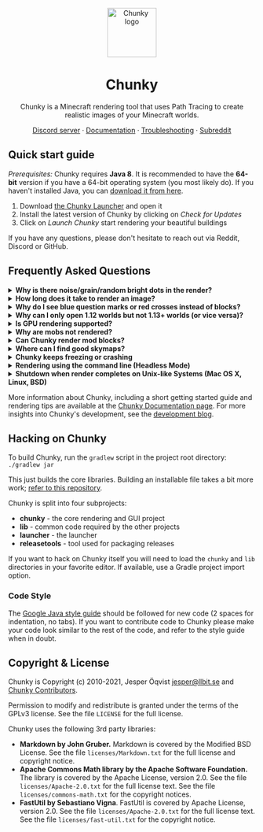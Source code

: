 <p align="center">
  <a href="http://chunky.llbit.se" rel="noopener" target="_blank"><img width="100" src="https://raw.githubusercontent.com/llbit/chunky-docs/master/images/logo.png" alt="Chunky logo"></a>
</p>
<h1 align="center">Chunky</h1>
<div align="center">

Chunky is a Minecraft rendering tool that uses Path Tracing to create realistic images of your Minecraft worlds.

[Discord server][15] ·
[Documentation][1] ·
[Troubleshooting][2] ·
[Subreddit][3]
</div>


## Quick start guide

_Prerequisites:_ Chunky requires **Java 8**. It is recommended to have the **64-bit** version if you have a 64-bit operating system (you most likely do). If you haven't installed Java, you can [download it from here][13].

1. Download [the Chunky Launcher][12] and open it
2. Install the latest version of Chunky by clicking on _Check for Updates_
3. Click on _Launch Chunky_ start rendering your beautiful buildings

If you have any questions, please don't hesitate to reach out via Reddit, Discord or GitHub.

## Frequently Asked Questions

<details>
<summary><strong>Why is there noise/grain/random bright dots in the render?</strong></summary>

This is not a bug, but an unfortunate effect of [the rendering algorithm][9] used in Chunky. Torches and other small light sources cause a very random illumination and it takes a long time to render such light nicely.


You can disable emitters under the Lighting tab in the Render Controls dialog to remove most of the random bright dots. Note that rendering for a longer time will eventually remove the noise, though it may take a very long time.

Another way of removing the noise is using the [Denoiser Plugin][10]. While this can yield good results in most cases, it may distort the image in some cases.
</details>

<details>
<summary><strong>How long does it take to render an image?</strong></summary>

This depends on your CPU, the size of the image and the lighting conditions of the scene you are rendering. You can use the tips from the previous answer to get away with shorter render times.
</details>

<details>
<summary><strong>Why do I see blue question marks or red crosses instead of blocks?</strong></summary>

Chunky renders blue question marks for unsupported blocks. Maybe your Chunky version is outdated or the block is not yet supported. If the latter is the case, please file a bug report.

Red crosses are caused by missing textures. Please ensure that you're using a texturepack for the Minecraft version for the world you are rendering.
</details>

<details>
<summary><strong>Why can I only open 1.12 worlds but not 1.13+ worlds (or vice versa)?</strong></summary>

Minecraft 1.13 introduced a new world format that is incompatible with the old format. Chunky 2 is only compatible with the new world format and Chunky 1 is only compatible with the old world format.

We [have plans][14] to improve this one day. For now, you'll need to use the appropriate Chunky version for your Minecraft version.
</details>

<details>
<summary><strong>Is GPU rendering supported?</strong></summary>

GPU support is not actively being worked on right now. If you'd like to tackle this, PRs are welcome!
</details>

<details>
<summary><strong>Why are mobs not rendered?</strong></summary>

Chunky currently can't render all entities. Future support for rendering more entities is planned, so stay tuned!
</details>

<details>
<summary><strong>Can Chunky render mod blocks?</strong></summary>

No. Due to the vast number of mods, this is not feasible at the moment.
</details>

<details>
<summary><strong>Where can I find good skymaps?</strong></summary>

The [skymaps page][11] has some good links. Another good place is the #skymaps channel on our Discord server.
</details>

<details>
<summary><strong>Chunky keeps freezing or crashing</strong></summary>

Chunky uses a lot of memory. If Chunky has too little memory to work with it
may slow down to a crawl or crash. The memory limit can be increased in the
Chunky Launcher.
</details>

<details>
<summary><strong>Rendering using the command line (Headless Mode)</strong></summary>

It is possible to render a scene from the command line. First set up a scene
using the GUI. Don't forget to save the scene. Then run the following on the
command line:

    java -jar chunky.jar -render SceneName


Where SceneName is the name of the scene to render. You can read more about
[headless rendering here.][5]
</details>

<details>
<summary><strong>Shutdown when render completes on Unix-like Systems (Mac OS X, Linux, BSD)</strong></summary>

In the Advanced tab of the Render Controls window, you can check the checkbox
that says "Shutdown when render completes" to shut down your computer when the
set SPP target is reached.  (This can be toggled while rendering.)

On Unix-like systems, the `shutdown` terminal command has to be run as root
using `sudo`.  For various reasons, Chunky cannot prompt for the password to
`sudo`, so you must configure your system to allow the command to run without a
password.

Open a terminal (such as bash) and run `sudo visudo`, providing your password.

Add the following line at the end of the file: (press Insert to type)

    %user_name ALL=(ALL) NOPASSWD: /sbin/shutdown


Replace `user_name` with your username.

Press Escape, then type `:wq`.

You may need to restart or log out and in for this to take effect.

This will only allow `sudo shutdown` to run without a password; no other
commands run with `sudo` will be affected.
</details>

More information about Chunky, including a short getting started guide and
rendering tips are available at the [Chunky Documentation page][1]. For more insights into Chunky's development, see the [development blog][4].


## Hacking on Chunky

To build Chunky, run the `gradlew` script in the project root directory: `./gradlew jar`

This just builds the core libraries. Building an installable file takes
a bit more work; [refer to this repository][7].

Chunky is split into four subprojects:

* **chunky** - the core rendering and GUI project
* **lib** - common code required by the other projects
* **launcher** - the launcher
* **releasetools** - tool used for packaging releases

If you want to hack on Chunky itself you will need to load the `chunky` and
`lib` directories in your favorite editor. If available, use a Gradle project
import option.


### Code Style

The [Google Java style guide][6] should be followed for new code (2 spaces for
indentation, no tabs). If you want to contribute code to Chunky please make
your code look similar to the rest of the code, and refer to the style guide
when in doubt.


## Copyright & License

Chunky is Copyright (c) 2010-2021, Jesper Öqvist <jesper@llbit.se> and [Chunky Contributors][8]. 

Permission to modify and redistribute is granted under the terms of
the GPLv3 license. See the file `LICENSE` for the full license.

Chunky uses the following 3rd party libraries:

* **Markdown by John Gruber.**
  Markdown is covered by the Modified BSD License.
See the file `licenses/Markdown.txt` for the full license and copyright notice.
* **Apache Commons Math library by the Apache Software Foundation.**
  The library is covered by the Apache License, version 2.0.
See the file `licenses/Apache-2.0.txt` for the full license text.
See the file `licenses/commons-math.txt` for the copyright notices.
* **FastUtil by Sebastiano Vigna**.
  FastUtil is covered by Apache License, version 2.0. 
See the file `licenses/Apache-2.0.txt` for the full license text.
See the file `licenses/fast-util.txt` for the copyright notice.

[1]: http://chunky.llbit.se
[2]: http://chunky.llbit.se/troubleshooting.html
[3]: http://www.reddit.com/r/chunky
[4]: http://llbit.se
[5]: http://chunky.llbit.se/headless.html
[6]: https://google.github.io/styleguide/javaguide.html
[7]: https://github.com/llbit/chunky-releasetools
[8]: https://github.com/chunky-dev/chunky/graphs/contributors
[9]: https://chunky.llbit.se/path_tracing.html
[10]: https://github.com/leMaik/chunky-denoiser
[11]: https://chunky.llbit.se/skymaps.html
[12]: http://chunkyupdate.lemaik.de/ChunkyLauncher.jar
[13]: https://www.java.com/en/download/manual.jsp
[14]: https://github.com/llbit/chunky/issues/553
[15]: https://discord.gg/VqcHpsF
